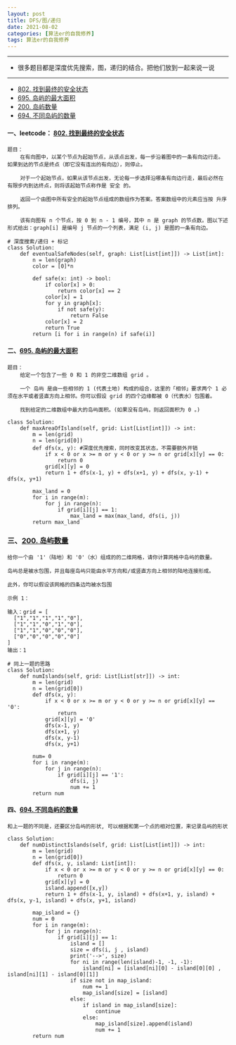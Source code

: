 ```yaml
---
layout: post
title: DFS/图/递归
date: 2021-08-02
categories: [算法er的自我修养]
tags: 算法er的自我修养
---
```


---
- 很多题目都是深度优先搜索，图，递归的结合。把他们放到一起来说一说
---

- [802. 找到最终的安全状态](https://leetcode-cn.com/problems/find-eventual-safe-states/)
- [695. 岛屿的最大面积](https://leetcode-cn.com/problems/max-area-of-island/)
- [200. 岛屿数量](https://leetcode-cn.com/problems/number-of-islands/)
- [694. 不同岛屿的数量](https://leetcode-cn.com/problems/number-of-distinct-islands/)


#### 一、leetcode： [802. 找到最终的安全状态](https://leetcode-cn.com/problems/find-eventual-safe-states/)
```
题目：
    在有向图中，以某个节点为起始节点，从该点出发，每一步沿着图中的一条有向边行走。如果到达的节点是终点（即它没有连出的有向边），则停止。

    对于一个起始节点，如果从该节点出发，无论每一步选择沿哪条有向边行走，最后必然在有限步内到达终点，则将该起始节点称作是 安全 的。

    返回一个由图中所有安全的起始节点组成的数组作为答案。答案数组中的元素应当按 升序 排列。

    该有向图有 n 个节点，按 0 到 n - 1 编号，其中 n 是 graph 的节点数。图以下述形式给出：graph[i] 是编号 j 节点的一个列表，满足 (i, j) 是图的一条有向边。

```

```
# 深度搜索/递归 + 标记
class Solution:
    def eventualSafeNodes(self, graph: List[List[int]]) -> List[int]:
        n = len(graph)
        color = [0]*n

        def safe(x: int) -> bool:
            if color[x] > 0:
                return color[x] == 2
            color[x] = 1
            for y in graph[x]:
                if not safe(y):
                    return False
            color[x] = 2
            return True
        return [i for i in range(n) if safe(i)]
```

#### 二、[695. 岛屿的最大面积](https://leetcode-cn.com/problems/max-area-of-island/)
```
题目：
    给定一个包含了一些 0 和 1 的非空二维数组 grid 。

    一个 岛屿 是由一些相邻的 1 (代表土地) 构成的组合，这里的「相邻」要求两个 1 必须在水平或者竖直方向上相邻。你可以假设 grid 的四个边缘都被 0（代表水）包围着。

    找到给定的二维数组中最大的岛屿面积。(如果没有岛屿，则返回面积为 0 。)

```

```
class Solution:
    def maxAreaOfIsland(self, grid: List[List[int]]) -> int:
        m = len(grid)
        n = len(grid[0])
        def dfs(x, y): #深度优先搜索，同时改变其状态，不需要额外开销
            if x < 0 or x >= m or y < 0 or y >= n or grid[x][y] == 0:
                return 0
            grid[x][y] = 0
            return 1 + dfs(x-1, y) + dfs(x+1, y) + dfs(x, y-1) + dfs(x, y+1)
        
        max_land = 0
        for i in range(m):
            for j in range(n):
                if grid[i][j] == 1:
                    max_land = max(max_land, dfs(i, j))
        return max_land
```

### 三、[200. 岛屿数量](https://leetcode-cn.com/problems/number-of-islands/)
```
给你一个由 '1'（陆地）和 '0'（水）组成的的二维网格，请你计算网格中岛屿的数量。

岛屿总是被水包围，并且每座岛屿只能由水平方向和/或竖直方向上相邻的陆地连接形成。

此外，你可以假设该网格的四条边均被水包围

示例 1：

输入：grid = [
  ["1","1","1","1","0"],
  ["1","1","0","1","0"],
  ["1","1","0","0","0"],
  ["0","0","0","0","0"]
]
输出：1

```

```
# 同上一题的思路
class Solution:
    def numIslands(self, grid: List[List[str]]) -> int:
        m = len(grid)
        n = len(grid[0])
        def dfs(x, y):
            if x < 0 or x >= m or y < 0 or y >= n or grid[x][y] == '0':
                return
            grid[x][y] = '0'
            dfs(x-1, y)
            dfs(x+1, y)
            dfs(x, y-1)
            dfs(x, y+1)
        
        num= 0
        for i in range(m):
            for j in range(n):
                if grid[i][j] == '1':
                    dfs(i, j)
                    num += 1
        return num
```

#### 四、[694. 不同岛屿的数量](https://leetcode-cn.com/problems/number-of-distinct-islands/)
```
和上一题的不同是，还要区分岛屿的形状, 可以根据和第一个点的相对位置，来记录岛屿的形状
```

```
class Solution:
    def numDistinctIslands(self, grid: List[List[int]]) -> int:
        m = len(grid)
        n = len(grid[0])
        def dfs(x, y, island: List[int]):
            if x < 0 or x >= m or y < 0 or y >= n or grid[x][y] == 0:
                return 0
            grid[x][y] = 0
            island.append([x,y])
            return 1 + dfs(x-1, y, island) + dfs(x+1, y, island) + dfs(x, y-1, island) + dfs(x, y+1, island)
        
        map_island = {}
        num = 0
        for i in range(m):
            for j in range(n):
                if grid[i][j] == 1:
                    island = []
                    size = dfs(i, j , island)
                    print('-->', size)
                    for ni in range(len(island)-1, -1, -1):
                        island[ni] = [island[ni][0] - island[0][0] , island[ni][1] - island[0][1]]
                    if size not in map_island:
                        num += 1
                        map_island[size] = [island]
                    else:
                        if island in map_island[size]:
                            continue
                        else:
                            map_island[size].append(island)
                            num += 1
        return num

```
